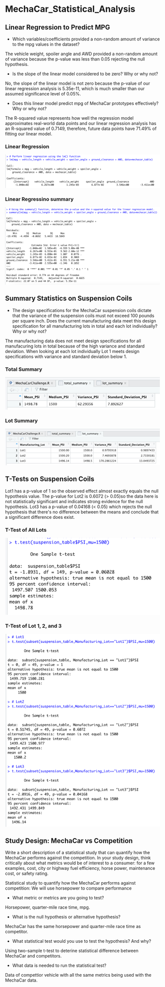 # MechaCar_Statistical_Analysis

## Linear Regression to Predict MPG

- Which variables/coefficients provided a non-random amount of variance to the mpg values in the dataset?

The vehicle weight, spoiler angle and AWD provided a non-random amount of variance because the p-value was less than 0.05 rejecting the null hypothesis. 

- Is the slope of the linear model considered to be zero? Why or why not?

No, the slope of the linear model is not zero because the p-value of our linear regression analysis is 5.35e-11, which is much smaller than our assumed significance level of 0.05%.

- Does this linear model predict mpg of MechaCar prototypes effectively? Why or why not?

The R-squared value represents how well the regression model approximates real-world data points and our linear regression analysis has an R-squared value of 0.7149, therefore, future data points have 71.49% of fitting our linear model.

### Linear Regression
![Deliverable_1_lin_reg.png](https://github.com/alexhuynh0530/MechaCar_Statistical_Analysis/blob/main/Screenshots/Deliverable_1_lin_reg.png)

### Linear Regressino summary
![Deliverable_1_lin_reg_summary.png](https://github.com/alexhuynh0530/MechaCar_Statistical_Analysis/blob/main/Screenshots/Deliverable_1_lin_reg_summary.png)



## Summary Statistics on Suspension Coils

- The design specifications for the MechaCar suspension coils dictate that the variance of the suspension coils must not exceed 100 pounds per square inch. Does the current manufacturing data meet this design specification for all manufacturing lots in total and each lot individually? Why or why not?

The manufacturing data does not meet design specifications for all manufacuring lots in total because of the high variance and standard deviation. When looking at each lot individually Lot 1 meets design specifications with variance and standard deviation below 1.

### Total Summary

![Deliverable_2_total_summary.png](https://github.com/alexhuynh0530/MechaCar_Statistical_Analysis/blob/main/Screenshots/Deliverable_2_total_summary.png)

### Lot Summary

![Deliverable_2_lot_summary.png](https://github.com/alexhuynh0530/MechaCar_Statistical_Analysis/blob/main/Screenshots/Deliverable_2_lot_summary.png)




## T-Tests on Suspension Coils

Lot1 has a p-value of 1 so the observed effect almost exactly equals the null hypothesis value. The p-value for Lot2 is 0.6072 (> 0.05)so the data here is not statistically significant and indicates strong evidence for the null hypothesis. Lot3 has a p-value of 0.04168 (< 0.05) which rejects the null hypothesis that there's no difference between the means and conclude that a significant difference does exist.

### T-Test of All Lots

![Deliverable_3_t_test.png](https://github.com/alexhuynh0530/MechaCar_Statistical_Analysis/blob/main/Screenshots/Deliverable_3_t_test.png)

### T-Test of Lot 1, 2, and 3

![Deliverable_3_t_test_per_lot.png](https://github.com/alexhuynh0530/MechaCar_Statistical_Analysis/blob/main/Screenshots/Deliverable_3_t_test_per_lot.png)




## Study Design: MechaCar vs Competition

Write a short description of a statistical study that can quantify how the MechaCar performs against the competition. In your study design, think critically about what metrics would be of interest to a consumer: for a few examples, cost, city or highway fuel efficiency, horse power, maintenance cost, or safety rating.

Statistical study to quantify how the MechaCar performs against competition:
We will use horsepower to compare performance

- What metric or metrics are you going to test?

Horsepower, quarter-mile race time, mpg.

- What is the null hypothesis or alternative hypothesis?

MechaCar has the same horsepower and quarter-mile race time as competitor.

- What statistical test would you use to test the hypothesis? And why?

Using two-sample t-test to deterine statistical difference between MechaCar and competitors.

- What data is needed to run the statistical test?

Data of compettior vehicle with all the same metrics being used with the MechaCar data. 
